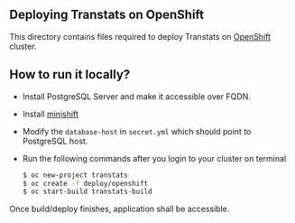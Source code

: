 ## Deploying Transtats on OpenShift

This directory contains files required to deploy Transtats on [OpenShift](https://www.openshift.org/) cluster.

## How to run it locally?

- Install PostgreSQL Server and make it accessible over FQDN.
- Install [minishift](https://github.com/minishift/minishift)
- Modify the `database-host` in `secret.yml` which should point to PostgreSQL host.
- Run the following commands after you login to your cluster on terminal

  ```sh
  $ oc new-project transtats
  $ oc create -f deploy/openshift
  $ oc start-build transtats-build
  ```

Once build/deploy finishes, application shall be accessible.
